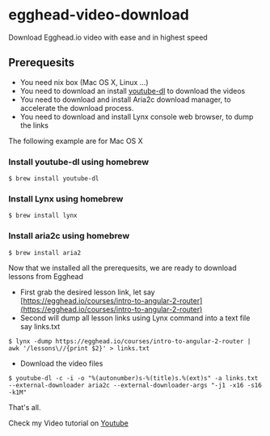 # egghead-video-download
Download Egghead.io video with ease and in highest speed


## Prerequesits
- You need nix box (Mac OS X, Linux ...)
- You need to download an install [youtube-dl](https://rg3.github.io/youtube-dl/) to download the videos
- You need to download and install Aria2c download manager, to accelerate the download process.
- You need to download and install Lynx console web browser, to dump the links

The following example are for Mac OS X

### Install youtube-dl using homebrew
`$ brew install youtube-dl`

### Install Lynx using homebrew
`$ brew install lynx`

### Install aria2c using homebrew
`$ brew install aria2`

Now that we installed all the prerequesits, we are ready to download lessons from Egghead

- First grab the desired lesson link, let say [https://egghead.io/courses/intro-to-angular-2-router](https://egghead.io/courses/intro-to-angular-2-router)
- Second will dump all lesson links using Lynx command into a text file say links.txt

`$ lynx -dump https://egghead.io/courses/intro-to-angular-2-router | awk '/lessons\//{print $2}' > links.txt`

- Download the video files

`$ youtube-dl -c -i -o "%(autonumber)s-%(title)s.%(ext)s" -a links.txt --external-downloader aria2c --external-downloader-args "-j1 -x16 -s16 -k1M"`

That's all.

Check my Video tutorial on [Youtube](https://www.youtube.com/watch?v=rGMGrCWHkQg)